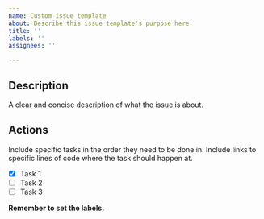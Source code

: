 ```yaml
---
name: Custom issue template
about: Describe this issue template's purpose here.
title: ''
labels: ''
assignees: ''

---
```


## Description

A clear and concise description of what the issue is about.

## Actions

Include specific tasks in the order they need to be done in. Include links to specific lines of code where the task should happen at.

- [x] Task 1
- [ ] Task 2
- [ ] Task 3

**Remember to set the labels.**
